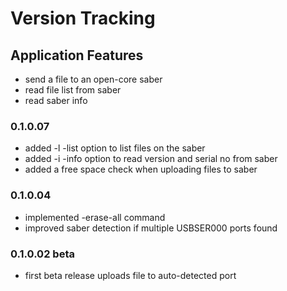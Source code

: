 # Version Tracking

## Application Features
* send a file to an open-core saber
* read file list from saber
* read saber info

### 0.1.0.07
* added -l -list option to list files on the saber
* added -i -info option to read version and serial no from saber
* added a free space check when uploading files to saber

### 0.1.0.04
* implemented -erase-all command
* improved saber detection if multiple USBSER000 ports found

### 0.1.0.02 beta
* first beta release uploads file to auto-detected port
